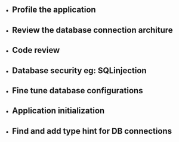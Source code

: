 - ## Profile the application

- ## Review the database connection architure

- ## Code review

- ## Database security eg: SQLinjection

- ## Fine tune database configurations

- ## Application initialization

- ## Find and add type hint for DB connections